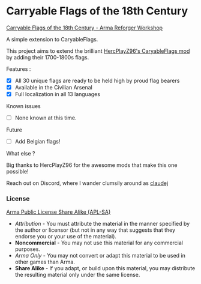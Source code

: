 # Carryable Flags of the 18th Century


[Carryable Flags of the 18th Century - Arma Reforger Workshop](https://reforger.armaplatform.com/workshop/62CD1A660DCEC231-CarryableFlag18thCentury)

A simple extension to CaryableFlags.

This project aims to extend the brilliant [HercPlayZ96's CaryableFlags mod](https://reforger.armaplatform.com/workshop/62BF3C345D95EF63-CaryableFlags) by adding their 1700-1800s flags.

Features :
- [x] All 30 unique flags are ready to be held high by proud flag bearers
- [x] Available in the Civilian Arsenal
- [x] Full localization in all 13 languages

Known issues
- [ ] None known at this time.


Future
- [ ] Add Belgian flags!

What else ?

Big thanks to HercPlayZ96 for the awesome mods that make this one possible!

Reach out on Discord, where I wander clumsily around as [claudej](https://discord.com/users/297081142849568771)



### License
[Arma Public License Share Alike (APL-SA)](https://www.bohemia.net/community/licenses/arma-public-license-share-alike)
- _Attribution_ - You must attribute the material in the manner specified by the author or licensor (but not in any way that suggests that they endorse you or your use of the material).
- **Noncommercial** - You may not use this material for any commercial purposes.
- _Arma Only_ - You may not convert or adapt this material to be used in other games than Arma.
- **Share Alike** - If you adapt, or build upon this material, you may distribute the resulting material only under the same license.